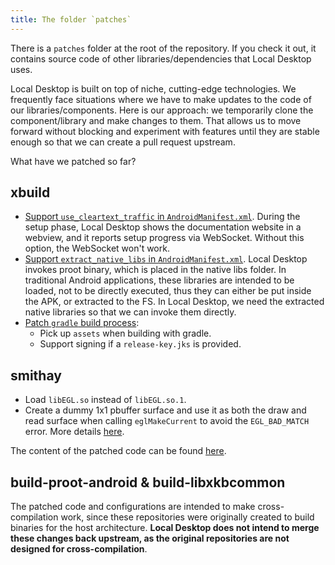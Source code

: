 ```yaml
---
title: The folder `patches`
---
```


There is a `patches` folder at the root of the repository. If you check it out, it contains source code of other libraries/dependencies that Local Desktop uses.

Local Desktop is built on top of niche, cutting-edge technologies. We frequently face situations where we have to make updates to the code of our libraries/components. Here is our approach: we temporarily clone the component/library and make changes to them. That allows us to move forward without blocking and experiment with features until they are stable enough so that we can create a pull request upstream.

What have we patched so far?

## xbuild
- [Support `use_cleartext_traffic` in `AndroidManifest.xml`](https://github.com/localdesktop/localdesktop/commit/a24091b1bb90ac16e680dcdb142db89a5ab86d88#diff-b65b875cc3637c77b2ef2e894f105babcf46a2fda6c065ba1a306fecd143cefc). During the setup phase, Local Desktop shows the documentation website in a webview, and it reports setup progress via WebSocket. Without this option, the WebSocket won't work.
- [Support `extract_native_libs` in `AndroidManifest.xml`](https://github.com/localdesktop/localdesktop/commit/5f1400b2d4feff70ca47ebc9259113ecb71d6d57). Local Desktop invokes proot binary, which is placed in the native libs folder. In traditional Android applications, these libraries are intended to be loaded, not to be directly executed, thus they can either be put inside the APK, or extracted to the FS. In Local Desktop, we need the extracted native libraries so that we can invoke them directly.
- [Patch `gradle` build process](https://github.com/localdesktop/localdesktop/blob/main/patches/xbuild/xbuild/src/gradle/mod.rs):
  + Pick up `assets` when building with gradle.
  + Support signing if a `release-key.jks` is provided.

## smithay

- Load `libEGL.so` instead of `libEGL.so.1`.
- Create a dummy 1x1 pbuffer surface and use it as both the draw and read surface when calling `eglMakeCurrent` to avoid the `EGL_BAD_MATCH` error. More details [here](/docs/developer/bug-cheat-sheet/egl-context#egl_bad_match).

The content of the patched code can be found [here](https://github.com/localdesktop/localdesktop/commit/58ffc6fc37da2d799db0d68b8549abe57fa2e636).

## build-proot-android & build-libxkbcommon

The patched code and configurations are intended to make cross-compilation work, since these repositories were originally created to build binaries for the host architecture. **Local Desktop does not intend to merge these changes back upstream, as the original repositories are not designed for cross-compilation**.
